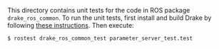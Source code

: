 This directory contains unit tests for the code in ROS package
`drake_ros_common`. To run the unit tests, first install and build Drake by
following [these instructions](http://drake.mit.edu/from_source_ros.html). Then
execute:

    $ rostest drake_ros_common_test parameter_server_test.test
